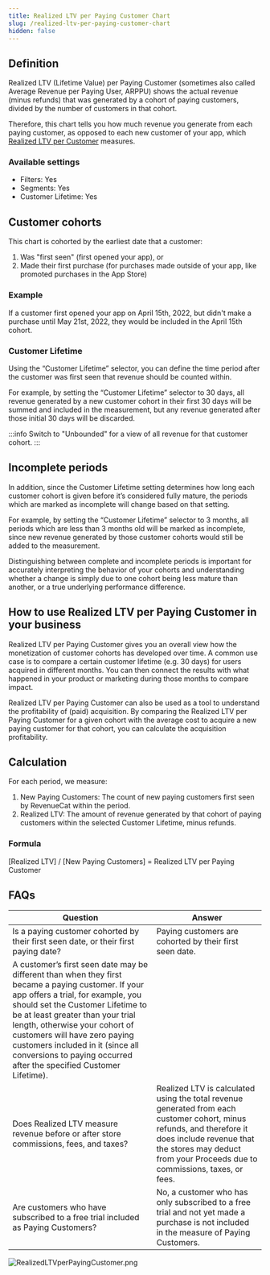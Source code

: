 ```yaml
---
title: Realized LTV per Paying Customer Chart
slug: /realized-ltv-per-paying-customer-chart
hidden: false
---
```


## Definition

Realized LTV (Lifetime Value) per Paying Customer (sometimes also called Average Revenue per Paying User, ARPPU) shows the actual revenue (minus refunds) that was generated by a cohort of paying customers, divided by the number of customers in that cohort.

Therefore, this chart tells you how much revenue you generate from each paying customer, as opposed to each new customer of your app, which [Realized LTV per Customer](/dashboard-and-metrics/charts/realized-ltv-per-customer-chart) measures.

### Available settings

- Filters: Yes
- Segments: Yes
- Customer Lifetime: Yes

## Customer cohorts

This chart is cohorted by the earliest date that a customer:

1. Was "first seen" (first opened your app), or
2. Made their first purchase (for purchases made outside of your app, like promoted purchases in the App Store)

### Example

If a customer first opened your app on April 15th, 2022, but didn't make a purchase until May 21st, 2022, they would be included in the April 15th cohort.

### Customer Lifetime

Using the “Customer Lifetime” selector, you can define the time period after the customer was first seen that revenue should be counted within.

For example, by setting the “Customer Lifetime” selector to 30 days, all revenue generated by a new customer cohort in their first 30 days will be summed and included in the measurement, but any revenue generated after those initial 30 days will be discarded.

:::info
Switch to "Unbounded" for a view of all revenue for that customer cohort.
:::

## Incomplete periods

In addition, since the Customer Lifetime setting determines how long each customer cohort is given before it’s considered fully mature, the periods which are marked as incomplete will change based on that setting.

For example, by setting the “Customer Lifetime” selector to 3 months, all periods which are less than 3 months old will be marked as incomplete, since new revenue generated by those customer cohorts would still be added to the measurement.

Distinguishing between complete and incomplete periods is important for accurately interpreting the behavior of your cohorts and understanding whether a change is simply due to one cohort being less mature than another, or a true underlying performance difference.

## How to use Realized LTV per Paying Customer in your business

Realized LTV per Paying Customer gives you an overall view how the monetization of customer cohorts has developed over time. A common use case is to compare a certain customer lifetime (e.g. 30 days) for users acquired in different months. You can then connect the results with what happened in your product or marketing during those months to compare impact.

Realized LTV per Paying Customer can also be used as a tool to understand the profitability of (paid) acquisition. By comparing the Realized LTV per Paying Customer for a given cohort with the average cost to acquire a new paying customer for that cohort, you can calculate the acquisition profitability.

## Calculation

For each period, we measure:

1. New Paying Customers: The count of new paying customers first seen by RevenueCat within the period.
2. Realized LTV: The amount of revenue generated by that cohort of paying customers within the selected Customer Lifetime, minus refunds.

### Formula

[Realized LTV] / [New Paying Customers] = Realized LTV per Paying Customer

## FAQs

| Question                                                                                                                                                                                                                                                                                                                                                                                      | Answer                                                                                                                                                                                                                         |
| --------------------------------------------------------------------------------------------------------------------------------------------------------------------------------------------------------------------------------------------------------------------------------------------------------------------------------------------------------------------------------------------- | ------------------------------------------------------------------------------------------------------------------------------------------------------------------------------------------------------------------------------ |
| Is a paying customer cohorted by their first seen date, or their first paying date?                                                                                                                                                                                                                                                                                                           | Paying customers are cohorted by their first seen date.                                                                                                                                                                        |
| A customer’s first seen date may be different than when they first became a paying customer. If your app offers a trial, for example, you should set the Customer Lifetime to be at least greater than your trial length, otherwise your cohort of customers will have zero paying customers included in it (since all conversions to paying occurred after the specified Customer Lifetime). |
| Does Realized LTV measure revenue before or after store commissions, fees, and taxes?                                                                                                                                                                                                                                                                                                         | Realized LTV is calculated using the total revenue generated from each customer cohort, minus refunds, and therefore it does include revenue that the stores may deduct from your Proceeds due to commissions, taxes, or fees. |
| Are customers who have subscribed to a free trial included as Paying Customers?                                                                                                                                                                                                                                                                                                               | No, a customer who has only subscribed to a free trial and not yet made a purchase is not included in the measure of Paying Customers.                                                                                         |

![](https://files.readme.io/f8ef97f-RealizedLTVperPayingCustomer.png "RealizedLTVperPayingCustomer.png")
